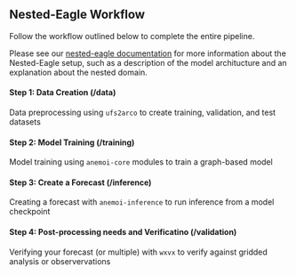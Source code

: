 ## Nested-Eagle Workflow

Follow the workflow outlined below to complete the entire pipeline.

Please see our [nested-eagle documentation](https://global-eagle.readthedocs.io/en/latest/nested_eagle.html) for more information about the Nested-Eagle setup, such as a description of the model architucture and an explanation about the nested domain.

#### Step 1: Data Creation (/data)

Data preprocessing using `ufs2arco` to create training, validation, and test datasets

#### Step 2: Model Training (/training)

Model training using `anemoi-core` modules to train a graph-based model

#### Step 3: Create a Forecast (/inference)

Creating a forecast with `anemoi-inference` to run inference from a model checkpoint

#### Step 4: Post-processing needs and Verificatino (/validation)

Verifying your forecast (or multiple) with `wxvx` to verify against gridded analysis or observervations
